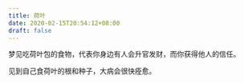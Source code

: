 ```yaml
---
title: 荷叶
date: 2020-02-15T20:54:12+08:00
draft: false
---
```


梦见吃荷叶包的食物，代表你身边有人会升官发财，而你获得他人的信任。<br>


见到自己食荷叶的根和种子，大病会很快痊愈。<br>
